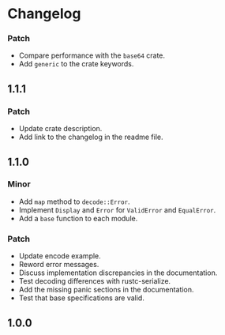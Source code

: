 # Changelog

### Patch

- Compare performance with the `base64` crate.
- Add `generic` to the crate keywords.

## 1.1.1

### Patch

- Update crate description.
- Add link to the changelog in the readme file.

## 1.1.0

### Minor

- Add `map` method to `decode::Error`.
- Implement `Display` and `Error` for `ValidError` and `EqualError`.
- Add a `base` function to each module.

### Patch

- Update encode example.
- Reword error messages.
- Discuss implementation discrepancies in the documentation.
- Test decoding differences with rustc-serialize.
- Add the missing panic sections in the documentation.
- Test that base specifications are valid.

## 1.0.0
